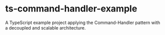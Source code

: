 # ts-command-handler-example
A TypeScript example project applying the Command-Handler pattern with a decoupled and scalable architecture.
